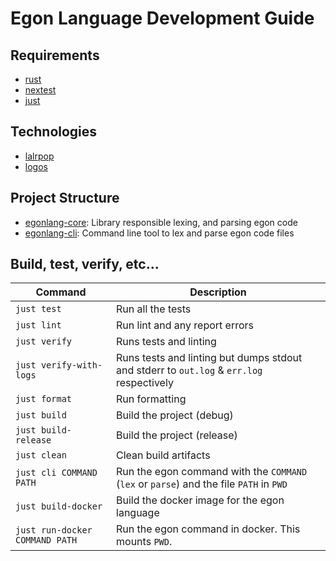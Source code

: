 # Egon Language Development Guide

## Requirements

- [rust](https://www.rust-lang.org/)
- [nextest](https://nexte.st/)
- [just](https://just.systems/)

## Technologies

- [lalrpop](https://lalrpop.github.io/lalrpop/)
- [logos](https://docs.rs/logos/latest/logos/)

## Project Structure

- [egonlang-core](./egonlang-core/): Library responsible lexing, and parsing egon code
- [egonlang-cli](./egonlang-cli/): Command line tool to lex and parse egon code files 

## Build, test, verify, etc...

| Command                        | Description                                                                              |
| ------------------------------ | ---------------------------------------------------------------------------------------- |
| `just test`                    | Run all the tests                                                                        |
| `just lint`                    | Run lint and any report errors                                                           |
| `just verify`                  | Runs tests and linting                                                                   |
| `just verify-with-logs`        | Runs tests and linting but dumps stdout and stderr to `out.log` & `err.log` respectively |
| `just format`                  | Run formatting                                                                           |
| `just build`                   | Build the project (debug)                                                                |
| `just build-release`           | Build the project (release)                                                              |
| `just clean`                   | Clean build artifacts                                                                    |
| `just cli COMMAND PATH`        | Run the egon command with the `COMMAND` (`lex` or `parse`) and the file `PATH` in `PWD`  |
| `just build-docker`            | Build the docker image for the egon language                                             |
| `just run-docker COMMAND PATH` | Run the egon command in docker. This mounts `PWD`.                                       |
